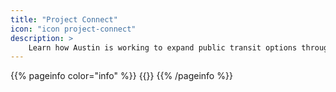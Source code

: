 ```yaml
---
title: "Project Connect"
icon: "icon project-connect"
description: >
    Learn how Austin is working to expand public transit options throughout the city.
---
```


{{% pageinfo color="info" %}}
{{<contribute>}}
{{% /pageinfo %}}